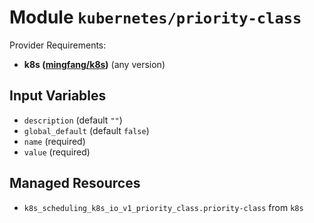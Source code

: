 
# Module `kubernetes/priority-class`

Provider Requirements:
* **k8s ([mingfang/k8s](https://registry.terraform.io/providers/mingfang/k8s/latest))** (any version)

## Input Variables
* `description` (default `""`)
* `global_default` (default `false`)
* `name` (required)
* `value` (required)

## Managed Resources
* `k8s_scheduling_k8s_io_v1_priority_class.priority-class` from `k8s`

